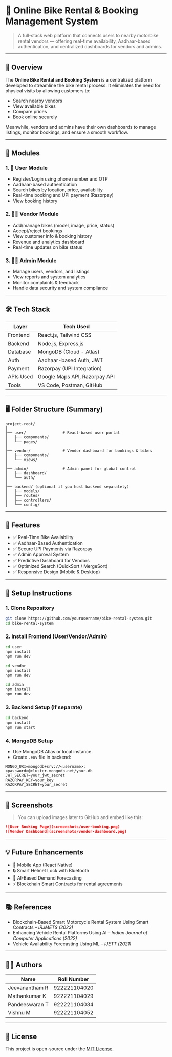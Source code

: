# 🛵 Online Bike Rental & Booking Management System

> A full-stack web platform that connects users to nearby motorbike rental vendors — offering real-time availability, Aadhaar-based authentication, and centralized dashboards for vendors and admins.

---

## 🚀 Overview

The **Online Bike Rental and Booking System** is a centralized platform developed to streamline the bike rental process. It eliminates the need for physical visits by allowing customers to:
- Search nearby vendors
- View available bikes
- Compare prices
- Book online securely

Meanwhile, vendors and admins have their own dashboards to manage listings, monitor bookings, and ensure a smooth workflow.

---

## 🧩 Modules

### 1. 👤 User Module
- Register/Login using phone number and OTP
- Aadhaar-based authentication
- Search bikes by location, price, availability
- Real-time booking and UPI payment (Razorpay)
- View booking history

### 2. 🧑‍🔧 Vendor Module
- Add/manage bikes (model, image, price, status)
- Accept/reject bookings
- View customer info & booking history
- Revenue and analytics dashboard
- Real-time updates on bike status

### 3. 👨‍💼 Admin Module
- Manage users, vendors, and listings
- View reports and system analytics
- Monitor complaints & feedback
- Handle data security and system compliance

---

## 🛠️ Tech Stack

| Layer       | Tech Used                     |
|-------------|-------------------------------|
| Frontend    | React.js, Tailwind CSS        |
| Backend     | Node.js, Express.js           |
| Database    | MongoDB (Cloud - Atlas)       |
| Auth        | Aadhaar-based Auth, JWT       |
| Payment     | Razorpay (UPI Integration)    |
| APIs Used   | Google Maps API, Razorpay API |
| Tools       | VS Code, Postman, GitHub      |

---

## 🖥️ Folder Structure (Summary)

```
project-root/
│
├── user/                # React-based user portal
│   ├── components/
│   └── pages/
│
├── vendor/              # Vendor dashboard for bookings & bikes
│   ├── components/
│   └── views/
│
├── admin/               # Admin panel for global control
│   ├── dashboard/
│   └── auth/
│
├── backend/ (optional if you host backend separately)
│   ├── models/
│   ├── routes/
│   ├── controllers/
│   └── config/
```

---

## 🔐 Features

- ✅ Real-Time Bike Availability
- ✅ Aadhaar-Based Authentication
- ✅ Secure UPI Payments via Razorpay
- ✅ Admin Approval System
- ✅ Predictive Dashboard for Vendors
- ✅ Optimized Search (QuickSort / MergeSort)
- ✅ Responsive Design (Mobile & Desktop)

---

## 🧪 Setup Instructions

### 1. Clone Repository

```bash
git clone https://github.com/yourusername/bike-rental-system.git
cd bike-rental-system
```

### 2. Install Frontend (User/Vendor/Admin)

```bash
cd user
npm install
npm run dev
```

```bash
cd vendor
npm install
npm run dev
```

```bash
cd admin
npm install
npm run dev
```

### 3. Backend Setup (if separate)

```bash
cd backend
npm install
npm run start
```

### 4. MongoDB Setup

- Use MongoDB Atlas or local instance.
- Create `.env` file in backend:
```env
MONGO_URI=mongodb+srv://<username>:<password>@cluster.mongodb.net/your-db
JWT_SECRET=your_jwt_secret
RAZORPAY_KEY=your_key
RAZORPAY_SECRET=your_secret
```

---

## 📸 Screenshots

> You can upload images later to GitHub and embed like this:

```markdown
![User Booking Page](screenshots/user-booking.png)
![Vendor Dashboard](screenshots/vendor-dashboard.png)
```

---

## 💡 Future Enhancements

- 📱 Mobile App (React Native)
- 🔒 Smart Helmet Lock with Bluetooth
- 🤖 AI-Based Demand Forecasting
- ⚡ Blockchain Smart Contracts for rental agreements

---

## 📚 References

- Blockchain-Based Smart Motorcycle Rental System Using Smart Contracts – *IRJMETS (2023)*
- Enhancing Vehicle Rental Platforms Using AI – *Indian Journal of Computer Applications (2022)*
- Vehicle Availability Forecasting Using ML – *IJETT (2021)*

---

## 🧑‍💻 Authors

| Name           | Roll Number       |
|----------------|-------------------|
| Jeevanantham R | 922221104020      |
| Mathankumar K  | 922221104029      |
| Pandeeswaran T | 922221104034      |
| Vishnu M       | 922221104052      |


---

## 📄 License

This project is open-source under the [MIT License](LICENSE).
